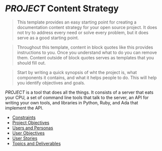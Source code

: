 # *PROJECT* Content Strategy

> This template provides an easy starting point for creating a
> documentation content strategy for your open source project.
> It does not try to address every need or solve every problem,
> but it does serve as a good starting point.

> Throughout this template, content in block quotes like this
> provides instructions to you. Once you understand what to do
> you can remove them. Content outside of block quotes serves
> as templates that you should fill out.

> Start by writing a quick synopsis of wht the project is,
> what components it contains, and what it helps people to
> do. This will help you identify objectives and goals.

*PROJECT* is a tool that does all the things. It consists of
a server that eats your CPU, a set of command line tools that
talk to the server, an API for writing your own tools, and
libraries in Python, Ruby, and Ada that implement the API.

* [Constraints](constraints.html)
* [Project Objectives](project.html)
* [Users and Personas](personas.html)
* [User Objectives](objectives.html)
* [User Stories](stories.html)
* [Topics and Deliverables](topics.html)



